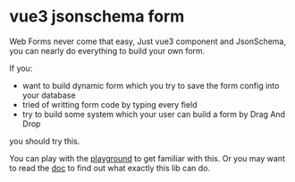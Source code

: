# vue3 jsonschema form

Web Forms never come that easy, Just vue3 component and JsonSchema, you can nearly do everything to build your own form.

If you:

- want to build dynamic form which you try to save the form config into your database
- tried of writting form code by typing every field
- try to build some system which your user can build a form by Drag And Drop

you should try this.

You can play with the [playground]() to get familiar with this. Or you may want to read the [doc]() to find out what exactly this lib can do.
